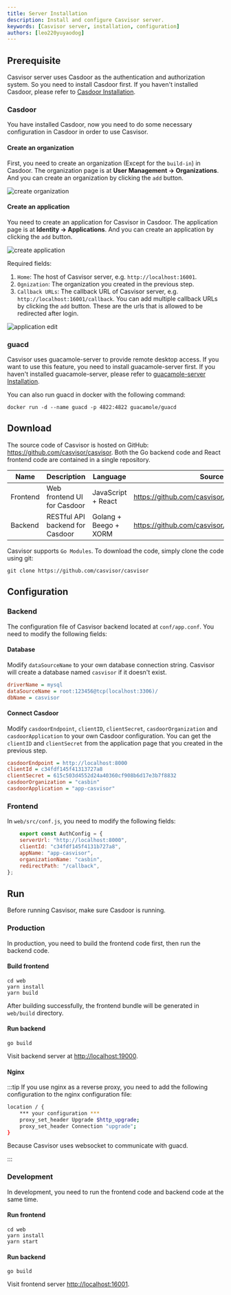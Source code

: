 ```yaml
---
title: Server Installation
description: Install and configure Casvisor server.
keywords: [Casvisor server, installation, configuration]
authors: [leo220yuyaodog]
---
```


## Prerequisite

Casvisor server uses Casdoor as the authentication and authorization system. So you need to install Casdoor first. If
you haven't installed Casdoor, please refer to [Casdoor Installation](https://casdoor.org/docs/basic/server-installation).

### Casdoor

You have installed Casdoor, now you need to do some necessary configuration in Casdoor in order to use Casvisor.

#### Create an organization

First, you need to create an organization (Except for the `build-in`) in Casdoor. The organization page is at **User Management -> Organizations**.
And you can create an organization by clicking the `add` button.

![create organization](/img/installtion_organization.png)

#### Create an application

You need to create an application for Casvisor in Casdoor. The application page is at **Identity -> Applications**. And you
can create an application by clicking the `add` button.

![create application](/img/installtion_application.png)

Required fields:

1. `Home`: The host of Casvisor server, e.g. `http://localhost:16001`.
2. `Ognization`: The organization you created in the previous step.
3. `Callback URLs`: The callback URL of Casvisor server, e.g. `http://localhost:16001/callback`. You can add multiple
callback URLs by clicking the `add` button. These are the urls that is allowed to be redirected after login.

![application edit](/img/installtion_application_edit.png)

### guacd

Casvisor uses guacamole-server to provide remote desktop access. If you want to use this feature, you need to install
guacamole-server first. If you haven't installed guacamole-server, please refer to [guacamole-server Installation](https://guacamole.apache.org/doc/gug/installing-guacamole.html).

You can also run guacd in docker with the following command:

```shell
docker run -d --name guacd -p 4822:4822 guacamole/guacd
```

## Download

The source code of Casvisor is hosted on GitHub: <https://github.com/casvisor/casvisor>. Both the Go backend code and React frontend code are contained in a single repository.

| Name     | Description                     | Language              | Source code                                          |
|----------|---------------------------------|-----------------------|------------------------------------------------------|
| Frontend | Web frontend UI for Casdoor     | JavaScript + React    | <https://github.com/casvisor/casvisor/tree/master/web> |
| Backend  | RESTful API backend for Casdoor | Golang + Beego + XORM | <https://github.com/casvisor/casvisor>                 |

Casvisor supports `Go Modules`. To download the code, simply clone the code using git:

```shell
git clone https://github.com/casvisor/casvisor
```

## Configuration

### Backend

The configuration file of Casvisor backend located at `conf/app.conf`. You need to modify the following fields:

#### Database

Modify `dataSourceName` to your own database connection string. Casvisor will create a database named `casvisor` if it doesn't exist.

```ini
driverName = mysql
dataSourceName = root:123456@tcp(localhost:3306)/
dbName = casvisor
```

#### Connect Casdoor

Modify `casdoorEndpoint`, `clientID`, `clientSecret`, `casdoorOrganization` and `casdoorApplication` to your own Casdoor configuration.
You can get the `clientID` and `clientSecret` from the application page that you created in the previous step.

```ini
casdoorEndpoint = http://localhost:8000
clientId = c34fdf145f41313727a8
clientSecret = 615c503d4552d24a40360cf908b6d17e3b7f8832
casdoorOrganization = "casbin"
casdoorApplication = "app-casvisor"
```

### Frontend

In `web/src/conf.js`, you need to modify the following fields:

```javascript
    export const AuthConfig = {
    serverUrl: "http://localhost:8000",
    clientId: "c34fdf145f4131b727a8",
    appName: "app-casvisor",
    organizationName: "casbin",
    redirectPath: "/callback",
};
```

## Run

Before running Casvisor, make sure Casdoor is running.

### Production

In production, you need to build the frontend code first, then run the backend code.

#### Build frontend

```shell
cd web
yarn install
yarn build
```

After building successfully, the frontend bundle will be generated in `web/build` directory.

#### Run backend

```shell
go build
```

Visit backend server at [http://localhost:19000](http://localhost:19000).

#### Nginx

:::tip
If you use nginx as a reverse proxy, you need to add the following configuration to the nginx configuration file:

```bash
location / {
    *** your configuration ***
    proxy_set_header Upgrade $http_upgrade;
    proxy_set_header Connection "upgrade";
}
```

Because Casvisor uses websocket to communicate with guacd.

:::

### Development

In development, you need to run the frontend code and backend code at the same time.

#### Run frontend

```shell
cd web
yarn install
yarn start
```

#### Run backend

```shell
go build
```

Visit frontend server [http://localhost:16001](http://localhost:16001).
